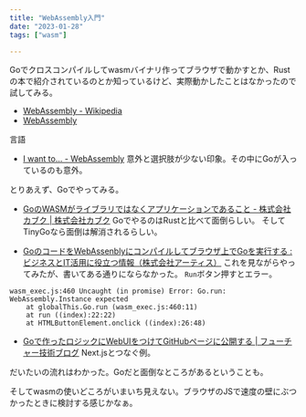 ```yaml
---
title: "WebAssembly入門"
date: "2023-01-28"
tags: ["wasm"]

---
```


Goでクロスコンパイルしてwasmバイナリ作ってブラウザで動かすとか、Rustの本で紹介されているのとか知っているけど、実際動かしたことはなかったので試してみる。

- [WebAssembly - Wikipedia](https://ja.wikipedia.org/wiki/WebAssembly)
- [WebAssembly](https://webassembly.org/)

言語
- [I want to… - WebAssembly](https://webassembly.org/getting-started/developers-guide/)
意外と選択肢が少ない印象。その中にGoが入っているのも意外。

とりあえず、Goでやってみる。

- [GoのWASMがライブラリではなくアプリケーションであること - 株式会社カブク | 株式会社カブク](https://www.kabuku.co.jp/developers/annoying-go-wasm)
GoでやるのはRustと比べて面倒らしい。
そしてTinyGoなら面倒は解消されるらしい。

- [GoのコードをWebAssenblyにコンパイルしてブラウザ上でGoを実行する : ビジネスとIT活用に役立つ情報（株式会社アーティス）](https://www.asobou.co.jp/blog/web/go-webassembly)
これを見ながらやってみたが、書いてある通りにならなかった。
`Run`ボタン押すとエラー。
```text
wasm_exec.js:460 Uncaught (in promise) Error: Go.run: WebAssembly.Instance expected
    at globalThis.Go.run (wasm_exec.js:460:11)
    at run ((index):22:22)
    at HTMLButtonElement.onclick ((index):26:48)
```

- [Goで作ったロジックにWebUIをつけてGitHubページに公開する | フューチャー技術ブログ](https://future-architect.github.io/articles/20221024a/)
Next.jsとつなぐ例。

だいたいの流れはわかった。Goだと面倒なところがあるということも。

そしてwasmの使いどころがいまいち見えない。ブラウザのJSで速度の壁にぶつかったときに検討する感じかなぁ。
